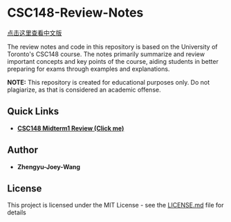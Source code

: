 # CSC148-Review-Notes

[点击这里查看中文版](./zh/README.md)

The review notes and code in this repository is based on the University of Toronto's CSC148 course. The notes primarily summarize and review important concepts and key points of the course, aiding students in better preparing for exams through examples and explanations.

**NOTE:** This repository is created for educational purposes only. Do not plagiarize, as that is considered an academic offense.

## Quick Links

+ **[CSC148 Midterm1 Review (Click me)](./Midterm1-Review/CSC148-Midterm1-review.md)**


## Author

+ **Zhengyu-Joey-Wang**

## License

This project is licensed under the MIT License - see the [LICENSE.md](LICENSE.md) file for details

